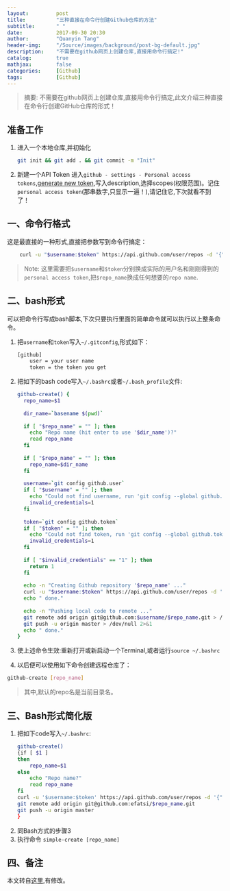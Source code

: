 ```yaml
---
layout:         post
title:          "三种直接在命令行创建Github仓库的方法"
subtitle:       " "
date:           2017-09-30 20:30
author:         "Quanyin Tang"
header-img:     "/Source/images/background/post-bg-default.jpg"
description:    "不需要在github网页上创建仓库,直接用命令行搞定!"
catalog:        true
mathjax:        false
categories:     [Github]
tags:           [Github]
---
```


> 摘要: 不需要在github网页上创建仓库,直接用命令行搞定,此文介绍三种直接在命令行创建GitHub仓库的形式！

## 准备工作
1. 进入一个本地仓库,并初始化
    ```bash
    git init && git add . && git commit -m "Init"
    ```
2. 新建一个API Token
进入```github - settings - Personal access tokens```,[generate new token](https://github.com/settings/applications),写入description,选择scopes(权限范围)。记住```personal access token```(那串数字,只显示一遍！),请记住它,下次就看不到了！

## 一、命令行格式
这是最直接的一种形式,直接把参数写到命令行搞定：

```bash
    curl -u "$username:$token" https://api.github.com/user/repos -d '{"name":"'$repo_name'"}'
```

> Note: 这里需要把```$username```和```$token```分别换成实际的用户名和刚刚得到的```personal access token```,把```$repo_name```换成任何想要的```repo name```.

## 二、bash形式
可以把命令行写成bash脚本,下次只要执行里面的简单命令就可以执行以上整条命令。
1. 把```username```和```token```写入```~/.gitconfig```,形式如下：
    ```bash
    [github]
        user = your user name
        token = the token you get
    ```
2. 把如下的bash code写入```~/.bashrc```或者```~/.bash_profile```文件:

    ```bash
    github-create() {
      repo_name=$1
     
      dir_name=`basename $(pwd)`
     
      if [ "$repo_name" = "" ]; then
        echo "Repo name (hit enter to use '$dir_name')?"
        read repo_name
      fi
     
      if [ "$repo_name" = "" ]; then
        repo_name=$dir_name
      fi
     
      username=`git config github.user`
      if [ "$username" = "" ]; then
        echo "Could not find username, run 'git config --global github.user <username>'"
        invalid_credentials=1
      fi
     
      token=`git config github.token`
      if [ "$token" = "" ]; then
        echo "Could not find token, run 'git config --global github.token <token>'"
        invalid_credentials=1
      fi
     
      if [ "$invalid_credentials" == "1" ]; then
        return 1
      fi
     
      echo -n "Creating Github repository '$repo_name' ..."
      curl -u "$username:$token" https://api.github.com/user/repos -d '{"name":"'$repo_name'"}' > /dev/null 2>&1
      echo " done."
     
      echo -n "Pushing local code to remote ..."
      git remote add origin git@github.com:$username/$repo_name.git > /dev/null 2>&1
      git push -u origin master > /dev/null 2>&1
      echo " done."
    }
    ```

3. 使上述命令生效:重新打开或新启动一个Terminal,或者运行```source ~/.bashrc```
4. 以后便可以使用如下命令创建远程仓库了：
```bash
github-create [repo_name]
```
> 其中,默认的repo名是当前目录名。

## 三、Bash形式简化版
1. 把如下code写入```~/.bashrc```:
    ```bash
    github-create() 
    {if [ $1 ]
    then
        repo_name=$1
    else
        echo "Repo name?"
        read repo_name
    fi 
    curl -u '$username:$token' https://api.github.com/user/repos -d '{"name":"'$repo_name'"}'
    git remote add origin git@github.com:efatsi/$repo_name.git
    git push -u origin master
    }
    ```
2. 同Bash方式的步骤3
3. 执行命令
    ```simple-create [repo_name]```

## 四、备注
本文转自[这里](https://my.oschina.net/eduOSS/blog/287824),有修改。